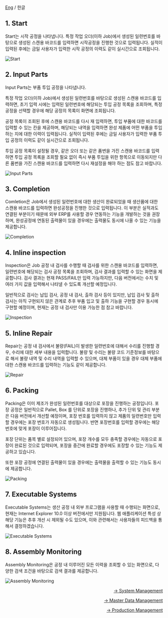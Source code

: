 [Eng](manual_mdm.md) / 한글

## 1. Start

Start는 시작 공정을 나타냅니다. 특정 작업 오더(이하 Job)에서 생성된 일련번호를 바탕으로 생성된 스캔용 바코드를 입력하면 시작공정을 진행한 것으로 입력됩니다. 실적이 입력된 후에는 금일 사용자가 입력한 시작 공정의 이력도 같이 실시간으로 조회됩니다.

![Start](./images/s301.png)

## 2. Input Parts
Input Parts는 부품 투입 공정을 나타냅니다. 

특정 작업 오더(이하 Job)에서 생성된 일련번호를 바탕으로 생성된 스캔용 바코드를 입력하면, 초기 입력 시에는 입력된 일련번호에 해당되는 투입 공정 목록을 조회하며, 특정 공정을 선택할 경우에 해당 공정의 목록이 화면에 조회됩니다.

공정 목록이 조회된 후에 스캔용 바코드를 다시 재 입력하면, 투입 부품에 대한 바코드를 입력할 수 있는 칸을 제공하며, 해당되는 내역을 입력하면 완성 제품에 어떤 부품을 투입하는 지에 대한 이력이 입력됩니다. 실적이 입력된 후에는 금일 사용자가 입력한 부품 투입 공정의 이력도 같이 실시간으로 조회됩니다.

투입 공정 목록이 설정될 경우, 같은 오더 또는 같은 품번을 가진 스캔용 바코드를 입력하면 투입 공정 목록을 조회할 필요 없이 즉시 부품 투입을 위한 항목으로 이동되지만 다른 품번을 가진 스캔용 바코드를 입력하면 다시 재설정을 해야 하는 점도 참고 바랍니다.

![Input Parts](./images/s302.png)


## 3. Completion
Comletion은 Job에서 생성된 일련번호에 대한 생산이 완료되었을 때 생산품에 대한 스캔용 바코드를 입력하면 완성공정을 진행한 것으로 입력됩니다. 이 부분은 실적과도 연결된 부분이기 때문에 외부 ERP를 사용할 경우 연동하는 기능을 개발하는 것을 권장하며, 완성공정에 연동된 출력물이 있을 경우에는 출력물도 동시에 나올 수 있는 기능을 제공합니다.

![Completion](./images/s303.png)

## 4. Inline inspection

Inspection은 Job 공정 내 검사를 수행할 때 검사를 위한 스캔용 바코드를 입력하면, 일련번호에 해당되는 검사 공정 목록을 조회하며, 검사 결과를 입력할 수 있는 화면을 제공합니다. 검사 결과는 현재 PASS/FAIL만 입력 가능하지만, 다음 버전에서는 수치 및 여러 가지 값을 입력해서 나타낼 수 있도록 개선할 예정입니다.

일반적으로 검사는 납입 검사, 공정 내 검사, 출하 검사 등이 있지만, 납입 검사 및 출하 검사는 아직 구현되지 않은 관계로 추후 부품 입고 및 출하 기능을 구현할 경우 동시에 구현할 예정이며, 현재는 공정 내 검사만 이용 가능한 점 참고 바랍니다.

![Inspection](./images/s304.png)


## 5. Inline Repair

Repair는 공정 내 검사에서 불량(FAIL)이 발생한 일련번호에 대해서 수리를 진행할 경우, 수리에 대한 세부 내용을 입력합니다. 불량 및 수리는 불량 코드 기준정보를 바탕으로 해서 불량 내역 및 수리 내역을 입력할 수 있으며, 대체 부품이 있을 경우 대체 부품에 대한 스캔용 바코드를 입력하는 기능도 같이 제공합니다.

![Repair](./images/s305.png)

## 6. Packing

Packing은 이미 제조가 완성된 일련번호를 대상으로 포장을 진행하는 공정입니다. 포장 공정은 일반적으로 Pallet, Box 를 단위로 포장을 진행하나, 추가 단위 및 관리 부분은 다음 버전에서 개선할 예정이며, 포장 번호를 입력하지 않고 제품의 일련번호만 입력할 경우에는 포장 번호가 자동으로 생성됩니다. 반면 포장번호를 입력할 경우에는 해당 번호에 맞게 포장이 이루어집니다.

포장 단위는 품목 별로 설정되어 있으며, 포장 개수를 모두 충족할 경우에는 자동으로 포장이 완료된 것으로 입력되며, 포장을 중간에 완료할 경우에도 포장할 수 있는 기능도 제공하고 있습니다.

또한 포장 공정에 연결된 출력물이 있을 경우에는 출력물을 출력할 수 있는 기능도 동시에 제공합니다.

![Packing](./images/s306.png)


## 7. Executable Systems

Executable Systems는 생산 공정 내 외부 프로그램을 사용할 때 수행되는 화면으로, 현재는 Internet Explorer 10.0 이상 버전에서만 지원됩니다. 웹 애플리케이션 특성 상 해당 기능은 추후 개선 시 제외될 수도 있으며, 이와 관련해서는 사용자들의 피드백을 통해서 결정하겠습니다.

![Executable Systems](./images/s307.png)

## 8. Assembly Monitoring

Assembly Monitoring은 공정 내 이루어진 모든 이력을 조회할 수 있는 화면으로, 다양한 검색 조건을 바탕으로 검색 결과를 제공합니다.

![Assembly Monitoring](./images/s308.png)


<div style="text-align:right">
    <p><a href='./manual_system_mgmt.ko-KR.md'>→ System Management</a></p>
    <p><a href='./manual_mdm.ko-KR.md'>→ Master Data Management</a></p>
    <p><a href='./manual_production_mgmt.ko-KR.md'>→ Production Management</a></p>
</div>